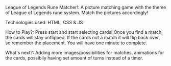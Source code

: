 League of Legends Rune Matcher!: A picture matching game with the theme of League of Legends rune system. Match the pictures accordingly!



Technologies used: HTML, CSS & JS

How to Play?: Press start and start selecting cards! Once you find a match, the cards will stay unflipped. If the cards not a match it will flip back over, so remember the placement. You will have one minute to complete. 

What's next?: Adding more images/possibilities for matches, animations for the cards, possibily having set amount of turns instead of a timer.